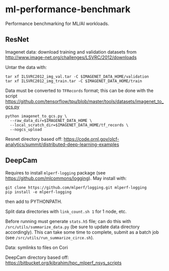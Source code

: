 # ml-performance-benchmark
Performance benchmarking for ML/AI workloads.

## ResNet
Imagenet data: download training and validation datasets from http://www.image-net.org/challenges/LSVRC/2012/downloads

Untar the data with:
```
tar xf ILSVRC2012_img_val.tar -C $IMAGENET_DATA_HOME/validation
tar xf ILSVRC2012_img_train.tar -C $IMAGENET_DATA_HOME/train
```

Data must be converted to `TFRecords` format; this can be done with the script https://github.com/tensorflow/tpu/blob/master/tools/datasets/imagenet_to_gcs.py
```
python imagenet_to_gcs.py \
  --raw_data_dir=$IMAGENET_DATA_HOME \
  --local_scratch_dir=$IMAGENET_DATA_HOME/tf_records \
  --nogcs_upload
```

Resnet directory based off: https://code.ornl.gov/olcf-analytics/summit/distributed-deep-learning-examples


## DeepCam

Requires to install `mlperf-logging` package (see https://github.com/mlcommons/logging).  May install with:
```
git clone https://github.com/mlperf/logging.git mlperf-logging
pip install -e mlperf-logging
```
then add to PYTHONPATH.

Split data directories with `link_count.sh 1` for 1 node, etc.

Before running must generate `stats.h5` file; can do this with `/src/utils/summarize_data.py` (be sure to update data directory accordingly).
This can take some time to complete, submit as a batch job (see `/src/utils/run_summarize_circe.sh`).

Data: symlinks to files on Cori

DeepCam directory based off: https://bitbucket.org/kibrahim/hpc_mlperf_nsys_scripts
